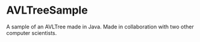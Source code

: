 # AVLTreeSample
A sample of an AVLTree made in Java. Made in collaboration with two other computer scientists.
